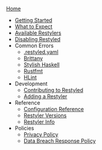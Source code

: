 [Home](https://github.com/restyled-io/restyled.io/wiki/)

- [Getting Started](https://github.com/restyled-io/restyled.io/wiki/Getting-Started)
- [What to Expect](https://github.com/restyled-io/restyled.io/wiki/What-to-Expect)
- [Available Restylers](https://github.com/restyled-io/restyled.io/wiki/Available-Restylers)
- [Disabling Restyled](https://github.com/restyled-io/restyled.io/wiki/Disabling-Restyled)
- Common Errors
  - [.restyled.yaml](https://github.com/restyled-io/restyled.io/wiki/Common-Errors:-.restyled.yaml)
  - [Brittany](https://github.com/restyled-io/restyled.io/wiki/Common-Errors:-Brittany)
  - [Stylish Haskell](https://github.com/restyled-io/restyled.io/wiki/Common-Errors:-Stylish-Haskell)
  - [Rustfmt](https://github.com/restyled-io/restyled.io/wiki/Common-Errors:-Rustfmt)
  - [HLint](https://github.com/restyled-io/restyled.io/wiki/Common-Errors:-HLint)
- Development
  - [Contributing to Restyled](https://github.com/restyled-io/restyled.io/wiki/Contributing-to-Restyled)
  - [Adding a Restyler](https://github.com/restyled-io/restyled.io/wiki/Adding-a-Restyler)
- Reference
  - [Configuration Reference](https://github.com/restyled-io/restyled.io/wiki/Configuration-Reference)
  - [Restyler Versions](https://github.com/restyled-io/restyled.io/wiki/Restyler-Versions)
  - [Restyler Info](https://github.com/restyled-io/restyled.io/wiki/Restyler-Info-Yaml)
- Policies
  - [Privacy Policy](https://github.com/restyled-io/restyled.io/wiki/Privacy-Policy)
  - [Data Breach Response Policy](https://github.com/restyled-io/restyled.io/wiki/Data-Breach-Response-Policy)

